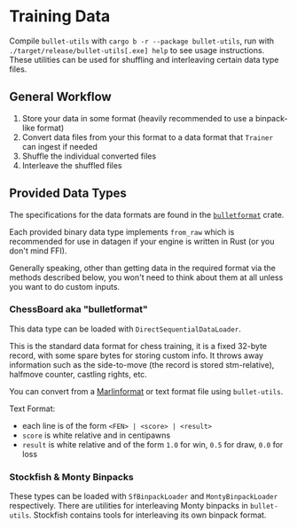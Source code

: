 # Training Data

Compile `bullet-utils` with `cargo b -r --package bullet-utils`, run with `./target/release/bullet-utils[.exe] help` to see usage instructions.
These utilities can be used for shuffling and interleaving certain data type files.

## General Workflow

1. Store your data in some format (heavily recommended to use a binpack-like format) 
2. Convert data files from your this format to a data format that `Trainer` can ingest if needed
3. Shuffle the individual converted files
4. Interleave the shuffled files

## Provided Data Types

The specifications for the data formats are found in the [`bulletformat`](https://github.com/jw1912/bulletformat) crate.

Each provided binary data type implements `from_raw` which is recommended for use in datagen if your engine is written in Rust
(or you don't mind FFI).

Generally speaking, other than getting data in the required format via the methods described below, you won't need to think
about them at all unless you want to do custom inputs.

### ChessBoard aka "bulletformat"

This data type can be loaded with `DirectSequentialDataLoader`.

This is the standard data format for chess training, it is a fixed 32-byte record, with some spare bytes for storing custom info.
It throws away information such as the side-to-move (the record is stored stm-relative), halfmove counter, castling rights, etc.

You can convert from a [Marlinformat](https://github.com/jnlt3/marlinflow) or text format file using `bullet-utils`.

Text Format:
- each line is of the form `<FEN> | <score> | <result>`
- `score` is white relative and in centipawns
- `result` is white relative and of the form `1.0` for win, `0.5` for draw, `0.0` for loss


### Stockfish & Monty Binpacks

These types can be loaded with `SfBinpackLoader` and `MontyBinpackLoader` respectively.
There are utilities for interleaving Monty binpacks in `bullet-utils`.
Stockfish contains tools for interleaving its own binpack format.
